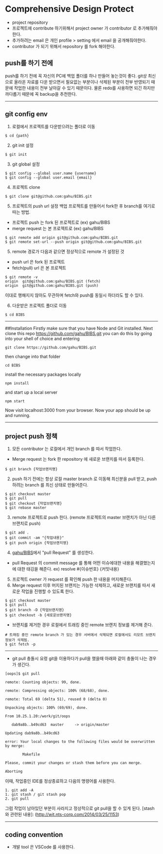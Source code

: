 # Comprehensive Design Protect
- project repository
- 프로젝트에 contribute 하기위해서 project owner 가 contributor 로 추가해줘야한다.
- 추가하려는 email 은 개인 profile > setting 에서 email 을 공개해줘야한다.
- contributor 가 되기 위해서 repository 를 fork 해야한다.

## push를 하기 전에
push를 하기 전에 꼭 자신의 PC에 백업 폴더를 하나 만들어 놓는것이 좋다.
git상 최신으로 올라온 자료를 다운 받으면서 필요없는 부분이나 삭제된 부분이 전부 반영되기 때문에 작업한 내용이 전부 날아갈 수 있기 때문이다.
물론 redo를 사용하면 되긴 하지만 까다롭기 때문에 꼭 backup을 추천한다.

***
## git config env
1. 로컬에서 프로젝트를 다운받으려는 폴더로 이동
```
$ cd {path}
```
2. git init 설정
```
$ git init
```
3. git global 설정
```
$ git config --global user.name {username}
$ git config --global user.email {email}
```
4. 프로젝트 clone
```
$ git clone git@github.com:gahu/BIBS.git
```
5. 프로젝트의 push url 설정
백업 프로젝트를 만들어서 fork한 후 branch를 여기로 따는 방법.
- 프로젝트 push 는 fork 된 프로젝트로 (ex) gahu/BIBS
- merge request 는 본 프로젝트로 (ex) gahu/BIBS
```
$ git remote add origin git@github.com:gahu/BIBS.git
$ git remote set-url --push origin git@github.com:gahu/BIBS.git
```
5. remote 경로가 다음과 같으면 정상적으로 remote 가 설정된 것
- push url 은 fork 된 프로젝트
- fetch(pull) url 은 본 프로젝트
```
$ git remote -v
origin	git@github.com:gahu/BIBS.git (fetch)
origin	git@github.com:gahu/BIBS.git (push)
```
이대로 행해지지 않아도 무관하며 fetch와 push를 동일시 하더라도 할 수 있다.

6. 다운받은 프로젝트 폴더로 이동
```
$ cd BIBS
```
***
##Installation
Firstly make sure that you have Node and Git installed. Next clone this repo https://github.com/gahu/BIBS.git you can do this by going into your shell of choice and entering
```
git clone https://github.com/gahu/BIBS.git
```
then change into that folder
```
cd BIBS
```
install the necessary packages locally
```
npm install
```
and start up a local server
```
npm start
```
Now visit localhost:3000 from your browser. Now your app should be up and running.

***
## project push 정책
1. 모든 contributor 는 로컬에서 개인 branch 를 따서 작업한다.
- Merge request 는 fork 한 repository 에 새로운 브랜치를 따서 등록한다.
```
$ git branch {작업브랜치명}
```
2. push 하기 전에는 항상 로컬 master branch 로 이동해 최신분을 pull 받고, push 하려는 branch 를 최신 상태로 만들어준다.
```
$ git checkout master
$ git pull
$ git checkout {작업브랜치명}
$ git rebase master
```
3. remote 프로젝트로 push 한다. (remote 프로젝트의 master 브랜치가 아닌 다른 브랜치로 push)
```
$ git add .
$ git commit -am "{작업내용}"
$ git push origin {작업브랜치명}
```
4. [gahu/BIBS](https://github.com/gahu/BIBS.git/pulls)에서 "pull Request" 를 생성한다.
- pull Request 의 commit message 를 통해 어떤 이슈에대한 내용을 해결했는지에 대한 태깅을 해준다. ex) resolve #{이슈번호} {커밋내용}
5. 프로젝트 owner 가 request 를 확인해 push 한 내용을 머지해준다.
6. Merge request 이후 머지된 브랜치는 가능한 삭제하고, 새로운 브랜치를 따서 새로운 작업을 진행할 수 있도록 한다.
```
$ git checkout master
$ git pull
$ git branch -D {작업브랜치명}
$ git checkout -b {새로운브랜치명}
```
- 브랜치를 제거한 경우 로컬에서 트래킹 중인 remote 브랜치 정보를 제거해 준다.
```
# 트래킹 중인 remote branch 가 있는 경우 서버에서 삭제되면 로컬에서도 리모트 브랜치 정보가 삭제됨.
$ git fetch -p
```
***
- git pull 충돌시 요령
git을 이용하다가 pull을 했을때 아래와 같이 충돌이 나는 경우가 생긴다.
```
[oops]$ git pull

remote: Counting objects: 99, done.

remote: Compressing objects: 100% (68/68), done.

remote: Total 69 (delta 51), reused 0 (delta 0)

Unpacking objects: 100% (69/69), done.

From 10.25.1.20:/work/git/oops

   dab9a8b..b49cd63  master     -> origin/master

Updating dab9a8b..b49cd63

error: Your local changes to the following files would be overwritten by merge:

        Makefile

Please, commit your changes or stash them before you can merge.

Aborting
```
이때, 작업중인 IDE를 정상종료하고 다음의 명령어를 사용한다.
```
1. git add -A
1. git stash / git stash pop
2. git pull
```
그럼 작업이 남아있던 부분이 사라지고 정상적으로 git pull을 할 수 있게 된다.
[stash와 관련된 내용]: (http://wit.nts-corp.com/2014/03/25/1153)

***
## coding convention
- 개발 tool 은 VSCode 를 사용한다.